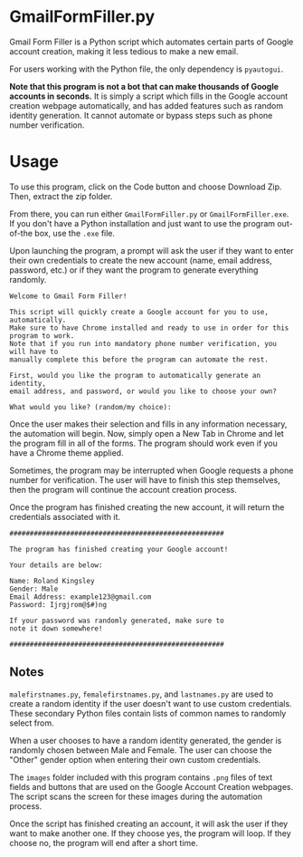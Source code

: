 # GmailFormFiller.py

Gmail Form Filler is a Python script which automates certain parts of Google account creation, making it less tedious to make a new email.

For users working with the Python file, the only dependency is `pyautogui`.

**Note that this program is not a bot that can make thousands of Google accounts in seconds.** It is simply a script which fills in the Google account creation webpage automatically, and has added features such as random identity generation. It cannot automate or bypass steps such as phone number verification.

# Usage

To use this program, click on the Code button and choose Download Zip. Then, extract the zip folder.

From there, you can run either `GmailFormFiller.py` or `GmailFormFiller.exe`. If you don't have a Python installation and just want to use the program out-of-the box, use the `.exe` file. 

Upon launching the program, a prompt will ask the user if they want to enter their own credentials to create the new account (name, email address, password, etc.) or if they want the program to generate everything randomly.

```
Welcome to Gmail Form Filler!

This script will quickly create a Google account for you to use, automatically.
Make sure to have Chrome installed and ready to use in order for this program to work.
Note that if you run into mandatory phone number verification, you will have to
manually complete this before the program can automate the rest.

First, would you like the program to automatically generate an identity,
email address, and password, or would you like to choose your own?

What would you like? (random/my choice):
```

Once the user makes their selection and fills in any information necessary, the automation will begin. Now, simply open a New Tab in Chrome and let the program fill in all of the forms. The program should work even if you have a Chrome theme applied.



Sometimes, the program may be interrupted when Google requests a phone number for verification. The user will have to finish this step themselves, then the program will continue the account creation process.

Once the program has finished creating the new account, it will return the credentials associated with it.


```
#####################################################

The program has finished creating your Google account!

Your details are below:

Name: Roland Kingsley
Gender: Male
Email Address: example123@gmail.com
Password: Ijrgjrom@$#)ng

If your password was randomly generated, make sure to
note it down somewhere!

#####################################################
```

## Notes

`malefirstnames.py`, `femalefirstnames.py`, and `lastnames.py` are used to create a random identity if the user doesn't want to use custom credentials. These secondary Python files contain lists of common names to randomly select from. 

When a user chooses to have a random identity generated, the gender is randomly chosen between Male and Female. The user can choose the "Other" gender option when entering their own custom credentials. 

The `images` folder included with this program contains `.png` files of text fields and buttons that are used on the Google Account Creation webpages. The script scans the screen for these images during the automation process.

Once the script has finished creating an account, it will ask the user if they want to make another one. If they choose yes, the program will loop. If they choose no, the program will end after a short time.
